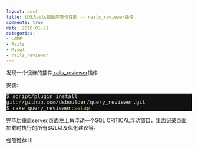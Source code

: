 ```yaml
---
layout: post
title: 优化Rails数据库查询性能 -- rails_reviewer插件
comments: true
date: 2010-01-21
categories:
- LAMP
- Rails
- Mysql
- rails_reviewer
---
```


<p>发现一个很棒的插件<a href="http://github.com/dsboulder/query_reviewer" target="_blank"> rails_reviewer</a>插件</p>
<p>安装:</p>
<div class="source" style='font-family: "[object HTMLOptionElement]","Consolas","Lucida Console","Courier New"; color: #e6e1dc; background-color: #111111;'>
<span style="color: #e6e1dc;">$</span> <span style="color: #e6e1dc;">script</span><span style="color: #e6e1dc;">/</span><span style="color: #e6e1dc;">plugin</span> <span style="color: #e6e1dc;">install</span> <span style="color: #e6e1dc;">git</span><span style="color: #a5c261;">:/</span><span style="color: #e6e1dc;">/</span><span style="color: #e6e1dc;">github</span><span style="color: #e6e1dc;">.</span><span style="color: #e6e1dc;">com</span><span style="color: #e6e1dc;">/</span><span style="color: #e6e1dc;">dsboulder</span><span style="color: #e6e1dc;">/</span><span style="color: #e6e1dc;">query_reviewer</span><span style="color: #e6e1dc;">.</span><span style="color: #e6e1dc;">git</span><br /><span style="color: #e6e1dc;">$</span> <span style="color: #e6e1dc;">rake</span> <span style="color: #e6e1dc;">query_reviewer</span><span style="color: #a5c261;">:setup</span>
</div>
<p>完毕后重启server,页面左上角浮动一个SQL CRITICAL浮动窗口，里面记录页面加载时执行的所有SQL以及优化建议等。</p>
<p>强烈推荐 !!!</p>				
